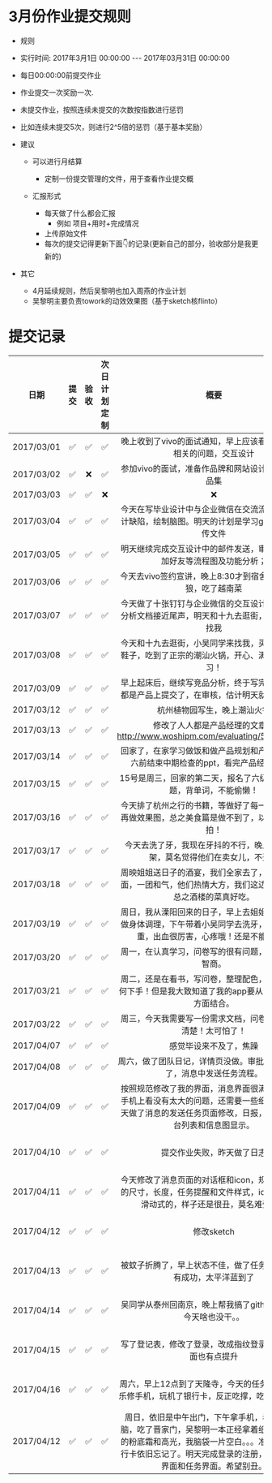 # 3月份作业提交规则
- 规则
 - 实行时间: 2017年3月1日 00:00:00 --- 2017年03月31日 00:00:00
 - 每日00:00:00前提交作业
 - 作业提交一次奖励一次.
 - 未提交作业，按照连续未提交的次数按指数进行惩罚
  - 比如连续未提交5次，则进行2^5倍的惩罚（基于基本奖励）
  
- 建议
  - 可以进行月结算
    - 定制一份提交管理的文件，用于查看作业提交概
   
  - 汇报形式
    - 每天做了什么都会汇报
      - 例如 项目+用时+完成情况
    - 上传原始文件
    - 每次的提交记得更新下面👇的记录(更新自己的部分，验收部分是我更新的)

- 其它
  - 4月延续规则，然后吴黎明也加入周燕的作业计划
  - 吴黎明主要负责towork的动效效果图（基于sketch核flinto）
  
# 提交记录

| **日期** | **提交** | **验收** | **次日计划定制** | **概要** | **验收人** |
|:-------------:|:-------------:|:-------------:|:-------------:|:----------:|:----------:|
| 2017/03/01 | ✅ | ✅ | ✅ | 晚上收到了vivo的面试通知，早上应该看一些与面试相关的问题，交互设计 | |
| 2017/03/02 | ✅ | ❌ | ✅ | 参加vivo的面试，准备作品牌和网站设计相关的作品品集 | |
| 2017/03/03 | ✅ | ✅ | ❌ | ❌ | |
| 2017/03/04 | ✅ | ✅ | ✅ | 今天在写毕业设计中与企业微信在交流流程方面的设计缺陷，绘制脑图。明天的计划是学习github如何上传文件| |
| 2017/03/05 | ✅ | ✅ | ✅ | 明天继续完成交互设计中的邮件发送，审批，打卡，加好友等流程图及功能分析； | |
| 2017/03/06 | ✅ | ✅ | ✅ | 今天去vivo签约宣讲，晚上8:30才到宿舍，看了金刚狼，吃了越南菜 | |
| 2017/03/07 | ✅ | ✅ | ✅ | 今天做了十张钉钉与企业微信的交互设计比较，竞品分析文档接近尾声，明天和十九去逛街，小吴同学来找我 | |
| 2017/03/08 | ✅ | ✅ | ✅ | 今天和十九去逛街，小吴同学来找我，买到了心爱的鞋子，吃到了正宗的潮汕火锅，开心、满足！明天学习！ | |
| 2017/03/09 | ✅ | ✅ | ✅ | 早上起床后，继续写竞品分析，终于写完了，在人人都是产品上提交了，在审核，估计明天就能给出链接 | |
| 2017/03/12 | ✅ | ✅ | ✅ | 杭州植物园写生，晚上潮汕火锅 | |
| 2017/03/13 | ✅ | ✅ | ✅ | 修改了人人都是产品经理的文章：http://www.woshipm.com/evaluating/589396.html  | |
| 2017/03/14 | ✅ | ✅ | ✅ | 回家了，在家学习做饭和做产品规划和产品设计，周六前结束中期检查的ppt，看完产品经理的书。 | |
| 2017/03/15 | ✅ | ✅ | ✅ | 15号是周三，回家的第二天，报名了六级，还是要做题，背单词，不能偷懒！ | |
| 2017/03/16 | ✅ | ✅ | ✅ | 今天排了杭州之行的书籍，等做好了每一页的内容，再做效果图，总之美食篇是做不到了，以后吃的都要拍！ | |
| 2017/03/17 | ✅ | ✅ | ✅ | 今天去洗了牙，我现在牙抖的不行，晚上和家人吵架，莫名觉得他们在卖女儿，不开心  | |
| 2017/03/18 | ✅ | ✅ | ✅ | 周映姐姐送日子的酒宴，我们全家去了，双方家中见面，一团和气，他们热情大方，我们这边低调沉稳，总之酒楼的菜真好吃。 | |
| 2017/03/19 | ✅ | ✅ | ✅ | 周日，我从溧阳回来的日子，早上去姐姐的店里拔罐做身体调理，下午带着小吴同学去洗牙，牙周炎太严重，出血很厉害，心疼哦！还是不能偷懒！ | |
| 2017/03/20 | ✅ | ✅ | ✅ | 周一，在认真学习，问卷写的很有问题，质疑自己的智商。 | |
| 2017/03/21 | ✅ | ✅ | ✅ | 周二，还是在看书，写问卷，整理配色，我不知道从何下手！但是我大致知道了我的app要从沟通+任务两方面结合。 | |
| 2017/03/22 | ✅ | ✅ | ✅ | 周三，今天我需要写一份需求文档，问卷的内容还不清楚！太可怕了！ | |
| 2017/04/07 | ✅ | ✅ | ✅ | 感觉毕设来不及了，焦躁 | |
| 2017/04/08 | ✅ | ✅ | ✅ | 周六，做了团队日记，详情页没做。审批-报销流程做了，消息中发送任务流程。 | |
| 2017/04/09 | ✅ | ✅ | ✅ | 按照规范修改了我的界面，消息界面很满意，至少在手机上看没有太大的问题，还需要一些细节修改。今天做了消息的发送任务页面修改，日报，明天做工作台列表和信息图显示。| 吴黎明 |
| 2017/04/10 | ✅ | ✅ | ✅ | 提交作业失败，昨天做了日志| 吴黎明 |
| 2017/04/11 | ✅ | ✅ | ✅ | 今天修改了消息页面的对话框和icon，规范了对话框的尺寸，长度，任务提醒和文件样式，icon改成并列滑动式的，样子还是很丑，莫名难受。。。| 吴黎明 |
| 2017/04/12 | ✅ | ✅ | ✅ | 修改sketch| 吴黎明 |
| 2017/04/13 | ✅ | ✅ | ✅ | 被蚊子折腾了，早上状态不佳，做了任务的修改，没有成功，太平洋蓝到了| 吴黎明 |
| 2017/04/14 | ✅ | ✅ | ✅ | 吴同学从泰州回南京，晚上帮我搞了github的更新，今天啥也没干。。| 吴黎明 |
| 2017/04/15 | ✅ | ✅ | ✅ | 写了登记表，修改了登录，改成指纹登录了，设计页面也有点提升| 吴黎明 |
| 2017/04/16 | ✅ | ✅ | ✅ | 周六，早上12点到了天隆寺，今天的任务就是吃喝玩乐修手机，玩机了银行卡，反正吃撑，吃到想拉屎。。| 吴黎明 |
| 2017/04/12 | ✅ | ✅ | ✅ | 周日，依旧是中午出门，下午拿手机，看了一下电脑，吃了晋家门，吴黎明一本正经拿着纸巾擦我脸上的粉底霜和高光，我脑袋一片空白。。。准备去睡，银行卡依旧忘记了。明天完成登录的注册，任务台的主界面和任务界面。希望别丑。| 吴黎明 |